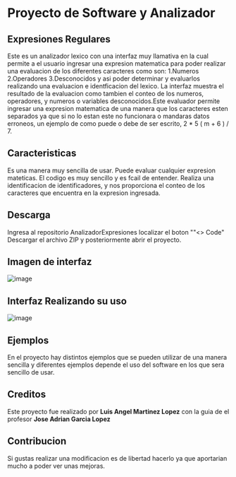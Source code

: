 # Proyecto de Software y Analizador
## Expresiones Regulares
Este es un analizador lexico con una interfaz muy llamativa en la cual permite a el usuario
ingresar una expresion matematica para poder realizar una evaluacion de los diferentes 
caracteres como son:
1.Numeros
2.Operadores
3.Desconocidos
y asi poder determinar y evaluarlos realizando una evaluacion e identficacion del lexico.
La interfaz muestra el resultado de la evaluacion como tambien el conteo de los numeros,
operadores, y numeros o variables desconocidos.Este evaluador permite ingresar una 
expresion matematica de una manera que los caracteres esten separados ya que si no 
lo estan este no funcionara o mandaras datos erroneos, un ejemplo de como puede o debe de 
ser escrito, 2 * 5 ( m + 6 ) / 7.
## Caracteristicas
Es una manera muy sencilla de usar. Puede evaluar cualquier expresion mateticas.
El codigo es muy sencillo y es fcail de entender. Realiza una identificacion de identificadores,
y nos proporciona el conteo de los caracteres que encuentra en la expresion ingresada.
## Descarga
Ingresa al repositorio AnalizadorExpresiones localizar el boton ""<> Code" Descargar el archivo ZIP
y posteriormente abrir el proyecto.
## Imagen de interfaz
![image](https://github.com/Necrozmahack/Expresiones/assets/88749416/9ce0c9bc-6fb7-4a53-94cf-4bb6428a78b6)
## Interfaz Realizando su uso
![image](https://github.com/Necrozmahack/Expresiones/assets/88749416/f690a375-a6ad-4219-bc95-6880d3835e80)
## Ejemplos 
En el proyecto hay distintos ejemplos que se pueden utilizar de una manera sencilla y diferentes ejemplos
depende el uso del software en los que sera sencillo de usar.
## Creditos 
Este proyecto fue realizado por **Luis Angel Martinez Lopez** con la guia de el profesor
**Jose Adrian Garcia Lopez**
## Contribucion
Si gustas realizar una modificacion es de libertad hacerlo ya que aportarian mucho a poder ver unas mejoras.

